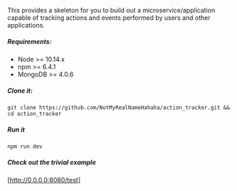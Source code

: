 This provides a skeleton for you to build out a microservice/application capable of tracking actions and events performed by users and other applications.

##### Requirements:
- Node >= 10.14.x
- npm >= 6.4.1
- MongoDB >= 4.0.6

##### Clone it:
`git clone https://github.com/NotMyRealNameHahaha/action_tracker.git && cd action_tracker`

##### Run it
`npm run dev`


##### Check out the trivial example
[http://0.0.0.0:8080/test]
